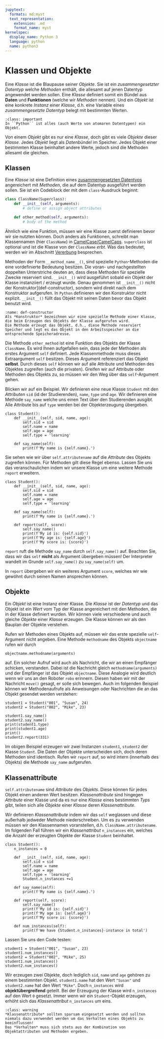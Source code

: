 ```yaml
---
jupytext:
  formats: md:myst
  text_representation:
    extension: .md
    format_name: myst
kernelspec:
  display_name: Python 3
  language: python
  name: python3
---
```


# Klassen und Objekte

Eine *Klasse* ist die Blaupause seiner *Objekte*.
Sie ist ein *zusammengesetzter Datentyp* welche *Methoden* enthält, die allesamt auf jenen Datentyp angewendet werden sollen.
Eine *Klasse* definiert somit ein Bündel aus **Daten** und **Funktionen** (welche wir *Methoden* nennen).
Und ein *Objekt* ist eine konkrete *Instanz* einer *Klasse*, d.h. eine Variable eines *zusammengesetzte Datentyp* belegt mit bestimmten Werten.

```{admonition} Objekte in Python
:class: important
In ``Python`` ist alles (auch Werte von atomaren Datentypen) ein Objekt.
```

Von einem *Objekt* gibt es nur eine *Klasse*, doch gibt es viele *Objekte* dieser *Klasse*.
Jedes *Objekt* liegt als *Datenbündel* im Speicher.
Jedes Objekt einer bestimmten Klasse beinhaltet andere Werte, jedoch sind die Methoden allesamt die gleichen.

## Klassen

Eine *Klasse* ist eine Definition eines [zusammengesetzten Datentyps](sec-datastructures) angereichert mit *Methoden*, die auf dem Datentyp ausgeführt werden sollen.
Sie ist ein Codeblock der mit dem ``class``-Ausdruck beginnt:

```python
class ClassName(Superclass):
    def __init__(self, arguments):
        # define or assign object attributes

    def other_method(self, arguments):
        # body of the method
```

Ähnlich wie eine Funktion, müssen wir eine Klasse zuerst definieren bevor wir sie nutzten können.
Doch anders als Funktionen, schreibt man Klassennamen (hier ``ClassName``) in [CamelCase/CamelCaps](https://en.wikipedia.org/wiki/Camel_case).
``superclass`` ist optional und ist die Klasse von der ``ClassName`` *erbt*.
Was das bedeutet, werden wir im Abschnitt [Vererbung](sec-inheritance) besprechen.

Methoden der Form ``__method_name__()``, sind spezielle ``Python``-Methoden die eine vordefinierte Bedeutung besitzen.
Die voran- und nachgestellten doppelten Unterstriche deuten an, dass diese Methoden für spezielle Zwecke reserviert sind.
``__init__()`` wird ausgeführt sobald ein Objekt der Klasse instanziiert / erzeugt wurde.
Genau genommen ist ``__init__()`` nicht der Konstruktor](def-constructor), sondern wird direkt nach dem Konstruktor aufgerufen.
In ``Python`` definieren wir den Konstruktor nicht explizit.
``__init__()``  füllt das Objekt mit seinen Daten bevor das Objekt benutzt wird.

```{admonition} Konstruktor
:name: def-constructor
Als *Konstruktor* bezeichnen wir eine spezielle Methode einer Klasse, die beim Erzeugen des Objekts der Klasse aufgerufen wird.
Die Methode erzeugt das Objekt, d.h., diese Methode reserviert Speicher und legt es das Objekt in den Arbeitsspeicher an die entsprechende Speicheradresse.
```

Die Methode ``other_method`` ist eine Funktion des Objekts der Klasse ``ClassName``.
Es wird Ihnen aufgefallen sein, dass jede der Methoden als erstes Argument ``self`` definiert.
Jede Klassenmethode muss dieses Extraargument ``self`` besitzen.
Dieses Argument referenziert das Objekt **selbst**.
Durch dieses ``self`` können wir auf alle Attribute und Methoden des Objektes zugreifen (auch die privaten).
Greifen wir auf Attribute oder Methoden des Objekts zu, so müssen wir den Weg über das ``self``-Argument gehen.

Blicken wir auf ein Beispiel.
Wir definieren eine neue Klasse ``Student`` mit den *Attributen* ``sid`` (id der Studierenden), ``name``, ``type`` und ``age``.
Wir definieren eine Methode ``say_name`` welche uns einen Text über den Studierenden ausgibt.
Alle Attribute bis auf ``type`` werden bei der Objekterzeugung übergeben.

```{code-cell} python3
class Student():
    def __init__(self, sid, name, age):
        self.sid = sid
        self.name = name
        self.age = age
        self.type = 'learning'
        
    def say_name(self):
        print(f'My name is {self.name}.')
```

Sie sehen wie wir über ``self.attributename`` auf die *Attribute* des Objekts zugreifen können.
Für Methoden gilt diese Regel ebenso.
Lassen Sie uns das veranschaulichen indem wir unsere Klasse um eine weitere Methode ``report`` erweitern.

```{code-cell} python3
class Student():
    def __init__(self, sid, name, age):
        self.sid = sid
        self.name = name
        self.age = age
        self.type = 'learning'
        
    def say_name(self):
        print(f'My name is {self.name}.')

    def report(self, score):
        self.say_name()
        print(f'My id is: {self.sid}')
        print(f'My age is: {self.age}')
        print(f'My score is: {score}')
```

``report`` ruft die Methode ``say_name`` durch ``self.say_name()`` auf.
Beachten Sie, dass wir das ``self`` **nicht** als Argument übergeben müssen!
Der Interpreter wandelt im Grunde ``self.say_name()`` zu ``say_name(self)`` um.

In ``report`` übergeben wir ein weiteres Argument ``score``, welches wir wie gewöhnt durch seinen Namen ansprechen können.

## Objekte

Ein *Objekt* ist eine Instanz einer Klasse.
Die *Klasse* ist der *Datentyp* und das Objekt ist ein *Wert* vom Typ der Klasse angereichert mit den Methoden, die in der Klasse definiert wurden.
Wir können viele verschiedene und auch gleiche *Objekte* einer *Klasse* erzeugen.
Die Klasse können wir als den Bauplan der Objekte verstehen.

Rufen wir Methoden eines Objekts auf, müssen wir das erste spezielle ``self``-Argument nicht angeben.
Eine Methode ``methodname`` des Objekts ``objectname`` rufen wir durch

```python
objectname.methodname(arguments)
```

auf.
Ein solcher Aufruf wird auch als Nachricht, die wir an einen Empfänger schicken, verstanden.
Dabei ist die Nachricht gleich ``methodname(arguments)`` und der Empfänger ist das Objekt ``objectname``.
Diese Analogie wird deutlich wenn wir uns an den Roboter ``robo`` erinnern.
Diesen haben wir mit der Nachricht ``move()`` gesagt, er solle sich bewegen.
Auch im folgenden Beispiel können wir Methodenaufrufe als Anweisungen oder Nachrichten die an das Objekt gesendet werden verstehen:

```{code-cell} python3
student1 = Student("001", "Susan", 24)
student2 = Student("002", "Mike", 23)

student1.say_name()
student2.say_name()
print(student1.type)
print(student1.age)
print()
student2.report(331)
```

Im obigen Beispiel erzeugen wir zwei Instanzen ``student1``, ``student2`` der Klasse ``Student``.
Die Daten der Objekte unterscheiden sich, doch deren Methoden sind identisch.
Rufen wir ``report`` auf, so wird intern (innerhalb des Objekts) die Methode ``say_name`` aufgerufen.

## Klassenattribute

``self.attributename`` sind *Attribute* des *Objekts*.
Diese können für jedes Objekt einen anderen Wert besitzen.
*Klassenattribute* sind hingegen *Attribute* einer Klasse und da es nur eine *Klasse* eines bestimmten *Typs* gibt, teilen sich alle *Objekte* einer *Klasse* deren *Klassenattribute*.

Wir definieren *Klassenattribute* indem wir das ``self`` weglassen und diese außerhalb jedweder Methode niederschreiben.
Um es zu verwenden müssen wir den Klassennamen voranstellen, d.h. ``ClassName.attributename``.
Im folgenden Fall führen wir ein *Klassenattribut* ``n_instances`` ein, welches die Anzahl der erzeugten Objekte der Klasse ``Student`` beinhaltet.

```{code-cell} python3
class Student():
    n_instances = 0

    def __init__(self, sid, name, age):
        self.sid = sid
        self.name = name
        self.age = age
        self.type = 'learning'
        Student.n_instances +=1
        
    def say_name(self):
        print(f'My name is {self.name}.')

    def report(self, score):
        self.say_name()
        print(f'My id is: {self.sid}')
        print(f'My age is: {self.age}')
        print(f'My score is: {score}')
    
    def num_instances(self):
        print(f'We have {Student.n_instances}-instance in total')
```

Lassen Sie uns den Code testen:

```{code-cell} python3
student1 = Student("001", "Susan", 23)
student1.num_instances()
student2 = Student("002", "Mike", 25)
student1.num_instances()
student2.num_instances()
```

Wir erzeugen zwei Objekte, doch lediglich ``sid``, ``name`` und ``age`` gehören zu einem bestimmten Objekt.
``student1.name`` hat den Wert ``"Susan"`` und ``student2.name`` hat den Wert ``"Mike"``.
Doch ``n_instances`` wird **objektübergreifend** geteilt.
Bei der Erzeugung der Klasse wird ``n_instances`` auf den Wert ``0`` gesetzt.
Immer wenn wir ein ``Student``-Objekt erzeugen, erhöht sich das *Klassenattribut* ``n_instances`` um eins.

```{admonition} Klassenattribute
:class: warning
*Klassenattribute* sollten sparsam eingesetzt werden und sollten niemals dazu verwendet werden um das Verhalten eines Objekts zu beeinflussen!
Das *Verhalten* muss sich stets aus der Kombination von Objektattributen und Methoden ergeben.
```